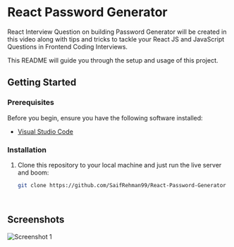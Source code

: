 # React Password Generator

React Interview Question on building Password Generator will be created in this video along with tips and tricks to tackle your React JS and JavaScript Questions in Frontend Coding Interviews.


This README will guide you through the setup and usage of this project.

## Getting Started

### Prerequisites

Before you begin, ensure you have the following software installed:

- [Visual Studio Code](https://code.visualstudio.com/)

### Installation

1. Clone this repository to your local machine and just run the live server and boom:

   ```bash
   git clone https://github.com/SaifRehman99/React-Password-Generator




## Screenshots

![Screenshot 1](https://i.ibb.co/M8zG1cb/Screenshot-2023-10-14-135951.png)

